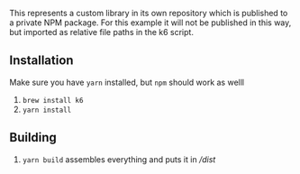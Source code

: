 This represents a custom library in its own repository which is published to a private NPM
package. For this example it will not be published in this way, but imported as relative
file paths in the k6 script.

## Installation

Make sure you have `yarn` installed, but `npm` should work as welll

1. `brew install k6`
2. `yarn install`

## Building

1. `yarn build` assembles everything and puts it in _/dist_

